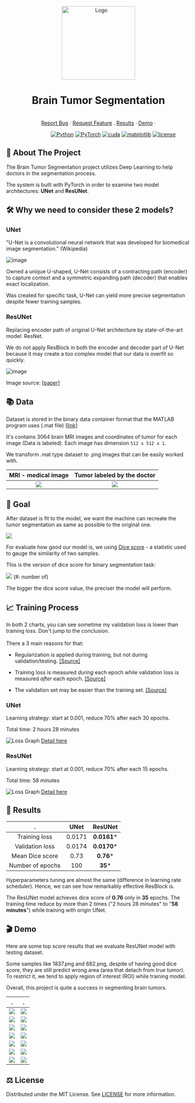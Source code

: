 <br />
<p align="center">
  <a href="https://github.com/daoducanhc/Tumor_Segmentation">
    <img src="demo/logo.jpg" alt="Logo" width="200" height="200">
  </a>

  <h1 align="center">Brain Tumor Segmentation</h1>
  
  <p align="center">
    <br />
    <a href="https://github.com/daoducanhc/Tumor_Segmentation/issues">Report Bug</a>
    ·
    <a href="https://github.com/daoducanhc/Tumor_Segmentation/issues">Request Feature</a>
    .
    <a href="https://github.com/daoducanhc/Tumor_Segmentation#key-results">Results</a>
    ·
    <a href="https://github.com/daoducanhc/Tumor_Segmentation#clapper-demo">Demo</a>
    ·
  </p>
</p>

&nbsp;&nbsp;&nbsp;&nbsp;&nbsp;&nbsp;&nbsp;&nbsp;&nbsp;&nbsp;&nbsp;&nbsp;&nbsp;&nbsp;&nbsp;&nbsp;&nbsp;&nbsp;&nbsp;&nbsp;&nbsp;&nbsp;&nbsp;&nbsp;&nbsp;&nbsp;&nbsp;&nbsp;&nbsp;&nbsp;
[![Python](https://img.shields.io/badge/Python-v3.8.3-blue.svg?logo=python)](https://www.python.org/downloads/release/python-383/)
[![PyTorch](https://img.shields.io/badge/PyTorch-v1.7.0-critical.svg?logo=pytorch)](https://pytorch.org/get-started/previous-versions/#v170)
[![cuda](https://img.shields.io/badge/CUDA-v11.0.221-success.svg?logo=nvidia)](https://developer.nvidia.com/cuda-11.0-download-archive)
[![matplotlib](https://img.shields.io/badge/Matplotlib-v3.3.3-9cf.svg?logo=matplotlib)](https://matplotlib.org/3.3.3/contents.html)
[![license](https://img.shields.io/badge/License-MIT-lightgrey.svg?logo=license)](https://github.com/daoducanhc/Tumor_Segmentation#balance_scale-license)


## :brain: About The Project
The Brain Tumor Segmentation project utilizes Deep Learning to help doctors in the segmentation process. 

The system is built with PyTorch in order to examine two model architectures: **UNet** and **ResUNet**.

## :hammer_and_wrench: Why we need to consider these 2 models?

### UNet

"U-Net is a convolutional neural network that was developed for biomedical image segmentation." (Wikipedia)

![image](https://user-images.githubusercontent.com/59494615/111856075-eb240380-895a-11eb-88e7-48cd1a2dd890.png)

Owned a unique U-shaped, U-Net consists of a contracting path (encoder) to capture context and a symmetric expanding path (decoder) that enables exact localization. 

Was created for specific task, U-Net can yield more precise segmentation despite fewer training samples.

### ResUNet

Replacing encoder path of original U-Net architecture by state-of-the-art model: ResNet. 

We do not apply ResBlock in both the encoder and decoder part of U-Net because it may create a too complex model that our data is overfit so quickly.

![image](demo/ResUNet.PNG)

Image source: [[paper]](demo/reference.pdf)

## :books: Data

Dataset is stored in the binary data container format that the MATLAB program uses (.mat file) [[link]](https://figshare.com/articles/dataset/brain_tumor_dataset/1512427)

It's contains 3064 brain MRI images and coordinates of tumor for each image (Data is labeled). Each image has dimension ```512 x 512 x 1```.

We transform .mat type dataset to .png images that can be easily worked with.

MRI - medical image         |  Tumor labeled by the doctor
:-------------------------:|:-------------------------:
![](demo/224.png)  |  ![](demo/224_mask.png)

## :dart:	Goal

After dataset is fit to the model, we want the machine can recreate the tumor segmentation as same as possible to the original one.

![](demo/224_demo.PNG)

For evaluate how good our model is, we using [Dice score](https://en.wikipedia.org/wiki/Sørensen–Dice_coefficient) - a statistic used to gauge the similarity of two samples.

This is the version of dice score for binary segmentation task:

![](demo/Dice_score.PNG)
(\#: number of)

The bigger the dice score value, the preciser the model will perform.

## :chart_with_upwards_trend: Training Process

In both 2 charts, you can see sometime my validation loss is lower than training loss. Don't jump to the conclusion.
<br />
<br />
There a 3 main reasons for that:

  - Regularization is applied during training, but not during validation/testing. [[Source]](https://twitter.com/aureliengeron/status/1110839345609465856?s=20)

  - Training loss is measured _during_ each epoch while validation loss is measured _after_ each epoch. [[Source]](https://twitter.com/aureliengeron/status/1110839480024338432?s=20)

  - The validation set may be easier than the training set. [[Source]](https://twitter.com/aureliengeron/status/1110839534013472769?s=20)

### UNet

Learning strategy: start at 0.001, reduce 70% after each 30 epochs.

Total time: 2 hours 28 minutes

![Loss Graph](demo/loss_UNet.png)
[Detail here](outputs/historyUNet)



### ResUNet

Learning strategy: start at 0.001, reduce 70% after each 15 epochs.

Total time: 58 minutes

![Loss Graph](demo/loss_ResUNet.png)
[Detail here](outputs/historyResUNet)


## :key: Results
 .                 |      UNet    |     ResUNet 
:---------------:|:------------:|:----------------:
Training loss     |   0.0171 |     **0.0161***
Validation loss   |   0.0174 |     **0.0170***
Mean Dice score  |   0.73       |       **0.76***
Number of epochs  |    100       |       **35***

Hyperparameters tuning are almost the same (difference in learning rate scheduler). Hence, we can see how remarkably effective ResBlock is.

The ResUNet model achieves dice score of **0.76** only in **35** epochs. The training time reduce by more than 2 times ("2 hours 28 minutes" to "**58 minutes**") while training with origin UNet.



## :clapper: Demo

Here are some top score results that we evaluate ResUNet model with testing dataset.

Some samples like 1837.png and 682.png, despite of having good dice score, they are still predict wrong area (area that detach from true tumor). To restrict it, we tend to apply region of interest (ROI) while training model.

Overall, this project is quite a success in segmenting brain tumors.

.             |      .
:-------------------------:|:-------------------------:
![](demo/14.jpg)  |  ![](demo/1.jpg)
![](demo/2.jpg)  |  ![](demo/3.jpg)
![](demo/4.jpg)  |  ![](demo/5.jpg)
![](demo/6.jpg)  |  ![](demo/7.jpg)
![](demo/8.jpg)  |  ![](demo/9.jpg)
![](demo/10.jpg)  |  ![](demo/11.jpg)
![](demo/12.jpg)  |  ![](demo/13.jpg)

## :balance_scale: License
Distributed under the MIT License. See [LICENSE](LICENSE) for more information.
